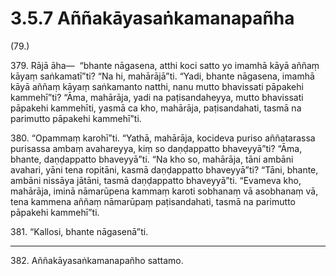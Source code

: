# 3.5.7 Aññakāyasaṅkamanapañha

(79.)

379\. Rājā āha—  “bhante nāgasena, atthi koci satto yo imamhā kāyā aññaṃ kāyaṃ saṅkamatī”ti? “Na hi, mahārājā”ti. “Yadi, bhante nāgasena, imamhā kāyā aññaṃ kāyaṃ saṅkamanto natthi, nanu mutto bhavissati pāpakehi kammehī”ti? “Āma, mahārāja, yadi na paṭisandaheyya, mutto bhavissati pāpakehi kammehīti, yasmā ca kho, mahārāja, paṭisandahati, tasmā na parimutto pāpakehi kammehī”ti.

380\. “Opammaṃ karohī”ti. “Yathā, mahārāja, kocideva puriso aññatarassa purisassa ambaṃ avahareyya, kiṃ so daṇḍappatto bhaveyyā”ti? “Āma, bhante, daṇḍappatto bhaveyyā”ti. “Na kho so, mahārāja, tāni ambāni avahari, yāni tena ropitāni, kasmā daṇḍappatto bhaveyyā”ti? “Tāni, bhante, ambāni nissāya jātāni, tasmā daṇḍappatto bhaveyyā”ti. “Evameva kho, mahārāja, iminā nāmarūpena kammaṃ karoti sobhanaṃ vā asobhanaṃ vā, tena kammena aññaṃ nāmarūpaṃ paṭisandahati, tasmā na parimutto pāpakehi kammehī”ti.

381\. “Kallosi, bhante nāgasenā”ti.

---

382\. Aññakāyasaṅkamanapañho sattamo.
